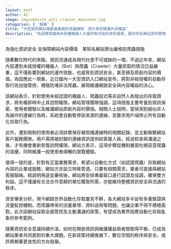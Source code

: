 ```yaml
---
layout: post
author: AI
image: img/website_anti_crawler_measures.jpg
categories: [ '娛樂' ]
title: "大型資訊網站推動最嚴格防爬蟲機制　提升資安維護內容權益"
description: "為因應爬蟲與未授權機器人大量抓取內容的資安威脅，國內知名網站宣布實施即時中止未授權自動存取、加強流量監控等嚴格措施，並設專屬通道協助有正當需求企業合法認證，自動化存取規則全面升級。"
---
```

為強化資訊安全 並保障網站內容價值　某知名網站祭出嚴格防爬蟲措施

隨著數位時代的來臨，資訊流通成為現代社會不可或缺的一環。不過近年來，網站內容遭到未經授權的機器人（Bot）與爬蟲（Crawler）大量抓取的情況日益嚴重，這不僅影響到網站的運作效能，也威脅到資訊安全，甚至損及原創內容的價值。為因應此一現象，近日國內一大型資訊入口網站宣布，將對非經授權的自動存取行為加強管控，積極防堵非法爬蟲，展現維護網路安全與內容權益的決心。

該網站表示，針對使用未經認證的機器人、爬蟲程式等非自然人為發出的存取請求，將有權即時中止其訪問權限。網站管理團隊強調，這項措施主要考量到資訊保密、使用者體驗以及維護網站原創內容的價值。相關人士說明，當偵測到疑似非人為操作的連線行為時，系統會自動暫停該來源的連線，並要求用戶端停止所有自動化存取行為。

此外，遭到限制的使用者必須詳實保存被阻擋連線時的相關紀錄，並主動聯繫網站客戶服務團隊。用戶需將被封鎖的連線資訊提供給客服人員，經過核查與溝通之後，才有機會重新恢復訪問權限。網站方表示，這項步驟從機制層面杜絕惡意爬蟲的滋擾，同時維護一般使用者順暢的瀏覽體驗。

值得一提的是，針對有正當業務需求、希望以自動化方式（如認證爬蟲）存取網站內容的企業或服務，網站方亦設立特殊管道。只要有相關需求，業者可直接與網站客服聯絡。經說明用途並審核後，網站將安排專屬窗口進行認證及協調，確保雙方利益。這不僅讓有合法合作意願的單位獲取所需，亦能維持整體資訊安全與流通的秩序。

資安專家分析，現今網路世界自動化存取屢見不鮮，各大網站多半設有多重驗證與流量監控機制。而爬蟲帶來的流量暴增、資料盜用等問題，也讓企業不得不積極面對。此次該網站採取全面管控及主動溝通的政策，有望成為業界因應自動化存取亂象的參考範例。

隨著資訊安全意識持續升溫，如何在開放資訊與維護權益兩者間取得平衡，已成為網站業者共同面對的重大課題。在新政策持續推展下，數位空間的秩序與安全，或許將朝著更良性的方向發展。